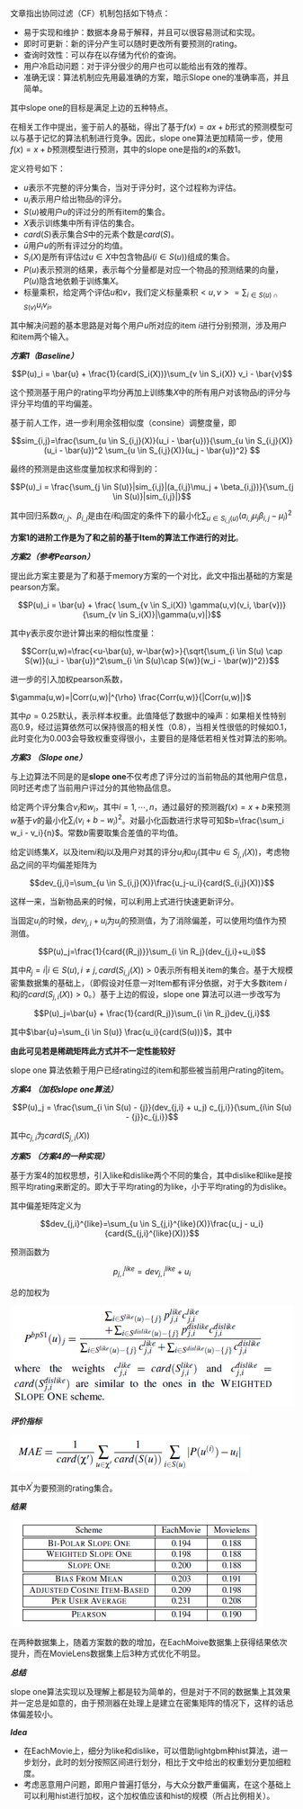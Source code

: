 文章指出协同过滤（CF）机制包括如下特点：

- 易于实现和维护：数据本身易于解释，并且可以很容易测试和实现。
- 即时可更新：新的评分产生可以随时更改所有要预测的rating。
- 查询时效性：可以存在以存储为代价的查询。
- 用户冷启动问题：对于评分很少的用户也可以能给出有效的推荐。
- 准确无误：算法机制应先用最准确的方案，暗示Slope one的准确率高，并且简单。

其中slope one的目标是满足上边的五种特点。

在相关工作中提出，鉴于前人的基础，得出了基于$f(x)=ax+b$形式的预测模型可以与基于记忆的算法机制进行竞争。因此，slope one算法更加精简一步，使用$f(x)=x+b$预测模型进行预测，其中的slope one是指的$x$的系数$1$。

定义符号如下：

- $u$表示不完整的评分集合，当对于评分时，这个过程称为评估。
- $u_i$表示用户给出物品$i$的评分。
- $S(u)$被用户$u$的评过分的所有item的集合。
- $X$表示训练集中所有评估的集合。
- $card(S)$表示集合$S$中的元素个数是$card(S)$。
- $\bar{u}$用户$u$的所有评过分的均值。
- $S_i(X)$是所有评估过$u \in X$中包含物品$i(i\in S(u))$组成的集合。
- $P(u)$表示预测的结果，表示每个分量都是对应一个物品的预测结果的向量，$P(u)$隐含地依赖于训练集$X$。
- 标量乘积，给定两个评估$u$和$v$，我们定义标量乘积$<u,v>=\sum_{i \in S(u) \cap S(v)} u_i v_i$。

其中解决问题的基本思路是对每个用户$u$所对应的item $i$进行分别预测，涉及用户和item两个输入。

***方案1（Baseline）***

$$P(u)_i = \bar{u} + \frac{1}{card(S_i(X))}\sum_{v \in S_i(X)} v_i - \bar{v}$$

这个预测基于用户的rating平均分再加上训练集$X$中的所有用户对该物品$i$的评分与评分平均值的平均偏差。

基于前人工作，进一步利用余弦相似度（consine）调整度量，即

$$sim_{i,j}=\frac{\sum_{u \in S_{i,j}(X)}(u_i - \bar{u})}{\sum_{u \in S_{i,j}(X)}(u_i - \bar{u})^2 \sum_{u \in S_{i,j}(X)}(u_j - \bar{u})^2} $$

最终的预测是由这些度量加权求和得到的：

$$P(u)_i = \frac{\sum_{j \in S(u)}|sim_{i,j}|(a_{i,j}\mu_j + \beta_{i,j})}{\sum_{j \in S(u)}|sim_{i,j}|}$$

其中回归系数$\alpha_{i,j}$、$\beta_{i,j}$是由在$i$和$j$固定的条件下的最小化$\sum_{u\in S_{i,j}(u)}(a_{i,j}\mu_{j}\beta_{i,j}-\mu_i)^2$

**方案1的进阶工作是为了和之前的基于Item的算法工作进行的对比**。

***方案2（参考Pearson）***

提出此方案主要是为了和基于memory方案的一个对比，此文中指出基础的方案是pearson方案。

$$P(u)_i = \bar{u} + \frac{ \sum_{v \in S_i(X)} \gamma(u,v)(v_i, \bar{v})}{\sum_{v \in S_i(X)}|\gamma(u,v)|}$$

其中$\gamma$表示皮尔逊计算出来的相似性度量：

$$Corr(u,w)=\frac{<u-\bar{u}, w-\bar{w}>}{\sqrt{\sum_{i \in S(u) \cap S(w)}(u_i - \bar{u})^2\sum_{i \in S(u)\cap S(w)}(w_i - \bar(w))^2}}$$

进一步的引入加权pearson系数，

$\gamma(u,w)=|Corr(u,w)|^{\rho} \frac{Corr(u,w)}{|Corr(u,w)|}$

其中$\rho=0.25$默认，表示样本权重。此值降低了数据中的噪声：如果相关性特别高0.9，经过运算依然可以保持很高的相关性（0.8），当相关性很低的时候如$0.1$，此时变化为$0.003$会导致权重变得很小，主要目的是降低若相关性对算法的影响。

***方案3 （Slope one）***

与上边算法不同是的是**slope one**不仅考虑了评分过的当前物品的其他用户信息，同时还考虑了当前用户评过分的其他物品信息。

给定两个评分集合$v_i$和$w_i$，其中$i=1,\cdots, n$，通过最好的预测器$f(x)=x+b$来预测$w$基于$v$的最小化$\sum_i(v_i+b-w_i)^2$。对最小化函数进行求导可知$b=\frac{\sum_i w_i - v_i}{n}$。常数$b$需要取集合差值的平均值。

给定训练集$X$，以及item$i$和$j$以及用户对其的评分$u_i$和$u_j$(其中$u \in S_{j,i}(X)$)，考虑物品之间的平均偏差矩阵为

$$dev_{j,i}=\sum_{u \in S_{i,j}(X)}\frac{u_j-u_i}{card(S_{i,j}(X))}$$

这样一来，当新物品来的时候，可以利用上式进行快速更新评分。

当固定$u_i$的时候，$dev_{j,i} + u_i$为$u_j$的预测值，为了消除偏差，可以使用均值作为预测值。

$$P(u)_j=\frac{1}{card{(R_j)}}\sum_{i \in R_j}(dev_{j,i}+u_i)$$

其中$R_j={i|i\in S(u), i \ne j, card(S_{i,j}(X)) > 0}$表示所有相关item的集合。基于大规模密集数据集的基础上，（即假设对任意一对Item都有评分依据，对于大多数item $i$和$j$的$card(S_{j,i}(X))>0$。）基于上边的假设，slope one 算法可以进一步改写为

$$P(u)_j=\bar{u} + \frac{1}{card(R_j)}\sum_{i \in R_j}dev_{j,i}$$

其中$\bar{u}=\sum_{i \in S(u)} \frac{u_i}{card(S(u))}$，其中

**由此可见若是稀疏矩阵此方式并不一定性能较好**

slope one 算法依赖于用户已经rating过的item和那些被当前用户rating的item。

***方案4 （加权slope one算法）***

$$P(u)_j = \frac{\sum_{i \in S(u) - {j}}(dev_{j,i} + u_j) c_{j,i}}{\sum_{i\in S(u) - {j}}c_{j,i}}$$

其中$c_{j,i}$为$card(S_{j, i}(X))$

***方案5 （方案4的一种实现）***

基于方案4的加权思想，引入like和dislike两个不同的集合，其中dislike和like是按照平均rating来断定的。即大于平均rating的为like，小于平均rating的为dislike。

其中偏差矩阵定义为

$$dev_{j,i}^{like}=\sum_{u \in S_{j,i}^{like}(X)}\frac{u_j - u_i}{card(S_{j,i}^{like}(X))}$$

预测函数为

$$p_{j,i}^{like}=dev_{j,i}^{like}+u_i$$

总的加权为

![](imgs/slopeone-1.png)

***评价指标***

![](imgs/slopeone-2.png)

其中$X^{\prime}$为要预测的rating集合。

***结果***

![](imgs/slopeone-3.png)

在两种数据集上，随着方案数的数的增加，在EachMoive数据集上获得结果依次提升，而在MovieLens数据集上后3种方式优化不明显。

***总结***

slope one算法实现以及理解上都是较为简单的，但是对于不同的数据集上其效果并一定总是如意的，由于预测器在处理上是建立在密集矩阵的情况下，这样的话总体偏差较小。

***Idea***

- 在EachMovie上，细分为like和dislike，可以借助lightgbm种hist算法，进一步划分，此时的划分按照区间进行划分，相比于文中给出的权重划分更加细粒度。
- 考虑恶意用户问题，即用户普遍打低分，与大众分数严重偏离，在这个基础上可以利用hist进行加权，这个加权值应该和hist的规模（所占比例相关）。